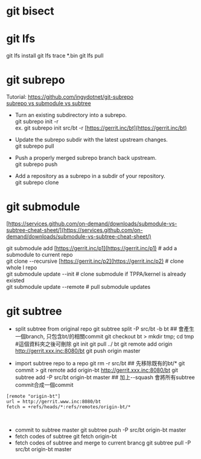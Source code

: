 # git bisect

# git lfs
git lfs install
git lfs trace *.bin
git lfs pull

# git subrepo
Tutorial: [https://github.com/ingydotnet/git-subrepo  
](https://github.com/ingydotnet/git-subrepo)
[subrepo vs submodule vs subtree](https://github.com/ingydotnet/git-subrepo/blob/master/doc/intro-to-subrepo.swim)

-   Turn an existing subdirectory into a subrepo.  
    git subrepo init <subdir> -r <remote>  
    ex. git subrepo init src/bt -r [https://gerrit.inc/bt](https://gerrit.inc/bt)
-   Update the subrepo subdir with the latest upstream changes.  
    git subrepo pull <subdir>
-   Push a properly merged subrepo branch back upstream.  
    git subrepo push <subdir>  
    
-   Add a repository as a subrepo in a subdir of your repository.  
    git subrepo clone <repository> <subdir>  
    

# git submodule

[https://services.github.com/on-demand/downloads/submodule-vs-subtree-cheat-sheet/](https://services.github.com/on-demand/downloads/submodule-vs-subtree-cheat-sheet/)

git submodule add [https://gerrit.inc/p1](https://gerrit.inc/p1) # add a submodule to current repo  
git clone --recursive  [https://gerrit.inc/p2](https://gerrit.inc/p2) # clone whole l repo  
git submodule update --init # clone submodule if TPPA/kernel is already existed  
git submodule update --remote # pull submodule updates

# git subtree

- split subtree from original repo 
git subtree split -P src/bt -b bt ## 會產生一個branch, 只包含bt/的相關commit 
git checkout bt > mkdir tmp; cd tmp #這個資料夾之後可刪除 
git init 
git pull ../ bt 
git remote add origin http://gerrit.xxx.inc:8080/bt
git push origin master
    
-   import subtree repo to a repo 
git rm -r src/bt ## 先移除既有的bt/* 
git commit > git remote add origin-bt http://gerrit.xxx.inc:8080/bt 
git subtree add -P src/bt origin-bt master ## 加上--squash 會將所有subtree commit合成一個commit
    
 ```
[remote "origin-bt"]
url = http://gerrit.www.inc:8080/bt
fetch = +refs/heads/*:refs/remotes/origin-bt/*
```
‌
-   commit to subtree master 
git subtree push -P src/bt origin-bt master
-   fetch codes of subtree 
git fetch origin-bt   
-   fetch codes of subtree and merge to current brancg 
git subtree pull -P src/bt origin-bt master


<!--stackedit_data:
eyJoaXN0b3J5IjpbLTE5ODc0OTQ0NTQsODUxMzgwMTZdfQ==
-->